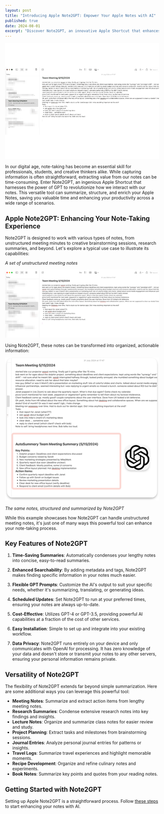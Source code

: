 ```yaml
---
layout: post
title: "Introducing Apple Note2GPT: Empower Your Apple Notes with AI"
published: true
date: 2024-08-01
excerpt: "Discover Note2GPT, an innovative Apple Shortcut that enhances your notes using the power of GPT. Learn how this versatile tool can save you time and boost productivity across a wide range of note-taking scenarios."
---
```


![Demo of Note2GPT in action](/assets/img/introducing-note2gpt/demo.gif)

In our digital age, note-taking has become an essential skill for professionals, students, and creative thinkers alike. While capturing information is often straightforward, extracting value from our notes can be time-consuming. Enter Note2GPT, an ingenious Apple Shortcut that harnesses the power of GPT to revolutionize how we interact with our notes. This versatile tool can summarize, structure, and enrich your Apple Notes, saving you valuable time and enhancing your productivity across a wide range of scenarios.

## Apple Note2GPT: Enhancing Your Note-Taking Experience

Note2GPT is designed to work with various types of notes, from unstructured meeting minutes to creative brainstorming sessions, research summaries, and beyond. Let's explore a typical use case to illustrate its capabilities:

*A set of unstructured meeting notes*

![Unstructured meeting notes](/assets/img/introducing-note2gpt/image_1.png)


Using Note2GPT, these notes can be transformed into organized, actionable information:

![Structured notes after using Note2GPT](/assets/img/introducing-note2gpt/image_2.png)

*The same notes, structured and summarized by Note2GPT*

While this example showcases how Note2GPT can handle unstructured meeting notes, it's just one of many ways this powerful tool can enhance your note-taking process.

## Key Features of Note2GPT

1. **Time-Saving Summaries**: Automatically condenses your lengthy notes into concise, easy-to-read summaries.

2. **Enhanced Searchability**: By adding metadata and tags, Note2GPT makes finding specific information in your notes much easier.

3. **Flexible GPT Prompts**: Customize the AI's output to suit your specific needs, whether it's summarizing, translating, or generating ideas.

4. **Scheduled Updates**: Set Note2GPT to run at your preferred times, ensuring your notes are always up-to-date.

5. **Cost-Effective**: Utilizes GPT-4 or GPT-3.5, providing powerful AI capabilities at a fraction of the cost of other services.

6. **Easy Installation**: Simple to set up and integrate into your existing workflow.

7. **Data Privacy**: Note2GPT runs entirely on your device and only communicates with OpenAI for processing. It has zero knowledge of your data and doesn't store or transmit your notes to any other servers, ensuring your personal information remains private.

## Versatility of Note2GPT

The flexibility of Note2GPT extends far beyond simple summarization. Here are some additional ways you can leverage this powerful tool:

- **Meeting Notes**: Summarize and extract action items from lengthy meeting notes.
- **Research Summaries**: Condense extensive research notes into key findings and insights.
- **Lecture Notes**: Organize and summarize class notes for easier review and study.
- **Project Planning**: Extract tasks and milestones from brainstorming sessions.
- **Journal Entries**: Analyze personal journal entries for patterns or insights.
- **Travel Logs**: Summarize travel experiences and highlight memorable moments.
- **Recipe Development**: Organize and refine culinary notes and experiments.
- **Book Notes**: Summarize key points and quotes from your reading notes.

## Getting Started with Note2GPT

Setting up Apple Note2GPT is a straightforward process. Follow [these steps](/2024-08-01-note2gpt-quickstart) to start enhancing your notes with AI.

